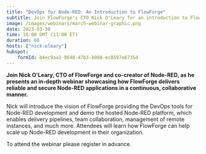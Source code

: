 ```yaml
---
title: "DevOps for Node-RED: An Introduction to FlowForge"
subtitle: Join FlowForge's CTO Nick O'Leary for an introduction to FlowForge and how it provides DevOps for Node-RED.
image: /images/webinars/march-webinar-graphic.png
date: 2023-03-30
time: 16:00 GMT (11:00 ET) 
duration: 60
hosts: ["nick-oleary"]
hubspot:
    formId: b4ec9aa1-8648-47b3-b908-ec8597e8735d
---
```


**Join Nick O'Leary, CTO of FlowForge and co-creator of Node-RED, as he presents an in-depth webinar showcasing how FlowForge delivers reliable and secure Node-RED applications in a continuous, collaborative manner.**

<!--more-->

Nick will introduce the vision of FlowForge providing the DevOps tools for Node-RED development and demo the hosted Node-RED platform, which enables delivery pipelines, team collaboration, management of remote instances, and much more. Attendees will learn how FlowForge can help scale up Node-RED development in their organization.

To attend the webinar please register in advance.
